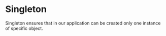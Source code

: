 # Singleton
Singleton ensures that in our application can be created only one instance of specific object.

